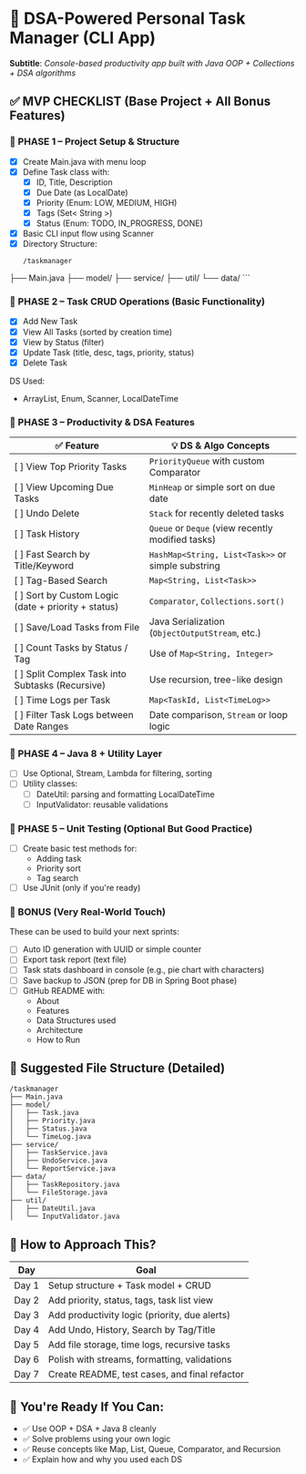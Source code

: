 # 📌 DSA-Powered Personal Task Manager (CLI App)
**Subtitle**: *Console-based productivity app built with Java OOP + Collections + DSA algorithms*

## ✅ MVP CHECKLIST (Base Project + All Bonus Features)
### 🔹 PHASE 1 – Project Setup & Structure
- [X] Create Main.java with menu loop
- [X] Define Task class with:
  - [X] ID, Title, Description
  - [X] Due Date (as LocalDate)
  - [X] Priority (Enum: LOW, MEDIUM, HIGH)
  - [X] Tags (Set< String >)
  - [X] Status (Enum: TODO, IN_PROGRESS, DONE)
- [X] Basic CLI input flow using Scanner
- [X]  Directory Structure:
    ```text
    /taskmanager
  ├── Main.java
  ├── model/
  ├── service/
  ├── util/
  └── data/
    ```

### 🔹 PHASE 2 – Task CRUD Operations (Basic Functionality)
- [X] Add New Task
- [X] View All Tasks (sorted by creation time)
- [X] View by Status (filter)
- [X] Update Task (title, desc, tags, priority, status)
- [X] Delete Task

DS Used:
* ArrayList, Enum, Scanner, LocalDateTime

### 🔹 PHASE 3 – Productivity & DSA Features
| ✅ Feature                                            | 💡 DS & Algo Concepts                             |
| ---------------------------------------------------- | ------------------------------------------------- |
| \[ ] View Top Priority Tasks                         | `PriorityQueue` with custom Comparator            |
| \[ ] View Upcoming Due Tasks                         | `MinHeap` or simple sort on due date              |
| \[ ] Undo Delete                                     | `Stack` for recently deleted tasks                |
| \[ ] Task History                                    | `Queue` or `Deque` (view recently modified tasks) |
| \[ ] Fast Search by Title/Keyword                    | `HashMap<String, List<Task>>` or simple substring |
| \[ ] Tag-Based Search                                | `Map<String, List<Task>>`                         |
| \[ ] Sort by Custom Logic (date + priority + status) | `Comparator`, `Collections.sort()`                |
| \[ ] Save/Load Tasks from File                       | Java Serialization (`ObjectOutputStream`, etc.)   |
| \[ ] Count Tasks by Status / Tag                     | Use of `Map<String, Integer>`                     |
| \[ ] Split Complex Task into Subtasks (Recursive)    | Use recursion, tree-like design                   |
| \[ ] Time Logs per Task                              | `Map<TaskId, List<TimeLog>>`                      |
| \[ ] Filter Task Logs between Date Ranges            | Date comparison, `Stream` or loop logic           |

### 🔹 PHASE 4 – Java 8 + Utility Layer
- [ ] Use Optional, Stream, Lambda for filtering, sorting
- [ ] Utility classes:
  - [ ] DateUtil: parsing and formatting LocalDateTime
  - [ ] InputValidator: reusable validations

### 🔹 PHASE 5 – Unit Testing (Optional But Good Practice)
- [ ] Create basic test methods for:
    * Adding task
    * Priority sort
    * Tag search
- [ ] Use JUnit (only if you're ready)

### 🧪 BONUS (Very Real-World Touch)
These can be used to build your next sprints:
- [ ] Auto ID generation with UUID or simple counter
- [ ] Export task report (text file)
- [ ] Task stats dashboard in console (e.g., pie chart with characters)
- [ ] Save backup to JSON (prep for DB in Spring Boot phase)
- [ ] GitHub README with:
    * About
    * Features
    * Data Structures used
    * Architecture
    * How to Run

## 📘 Suggested File Structure (Detailed)
```text
/taskmanager
├── Main.java
├── model/
│   ├── Task.java
│   ├── Priority.java
│   ├── Status.java
│   └── TimeLog.java
├── service/
│   ├── TaskService.java
│   ├── UndoService.java
│   └── ReportService.java
├── data/
│   ├── TaskRepository.java
│   └── FileStorage.java
├── util/
│   ├── DateUtil.java
│   └── InputValidator.java
```
## 🚀 How to Approach This?
| Day   | Goal                                          |
| ----- | --------------------------------------------- |
| Day 1 | Setup structure + Task model + CRUD           |
| Day 2 | Add priority, status, tags, task list view    |
| Day 3 | Add productivity logic (priority, due alerts) |
| Day 4 | Add Undo, History, Search by Tag/Title        |
| Day 5 | Add file storage, time logs, recursive tasks  |
| Day 6 | Polish with streams, formatting, validations  |
| Day 7 | Create README, test cases, and final refactor |

## 🧠 You're Ready If You Can:
* ✅ Use OOP + DSA + Java 8 cleanly
* ✅ Solve problems using your own logic
* ✅ Reuse concepts like Map, List, Queue, Comparator, and Recursion
* ✅ Explain how and why you used each DS